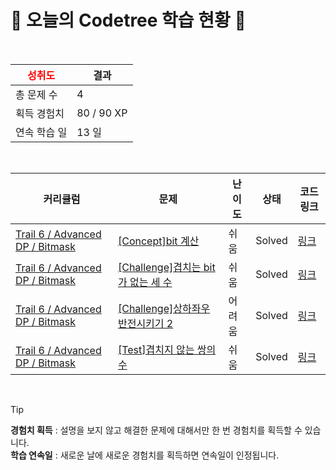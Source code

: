 # 🌲 오늘의 Codetree 학습 현황 🌲

<br />

| <span style="color:red;display:block;text-align:center;"> **성취도**</span> | 결과 |
|---|---|
| 총 문제 수 | 4 |
| 획득 경험치 | 80 / 90 XP |
| 연속 학습 일 | 13 일 |

<br />

|커리큘럼|문제|난이도|상태|코드 링크|
|---|---|---|---|---|
|[Trail 6 / Advanced DP / Bitmask](https://www.codetree.ai/trail-info/intermediate-high/)|[[Concept]bit 계산](https://www.codetree.ai/trails/complete/curated-cards/intro-bit-calculation/)|쉬움|Solved|[링크](https://github.com/SSAFYSHYSHY/codetree-TILs/blob/main/250301/bit%20%EA%B3%84%EC%82%B0/bit-calculation.cpp)|
|[Trail 6 / Advanced DP / Bitmask](https://www.codetree.ai/trail-info/intermediate-high/)|[[Challenge]겹치는 bit가 없는 세 수](https://www.codetree.ai/trails/complete/curated-cards/challenge-three-numbers-with-no-overlapping-bits/)|쉬움|Solved|[링크](https://github.com/SSAFYSHYSHY/codetree-TILs/blob/main/250301/%EA%B2%B9%EC%B9%98%EB%8A%94%20bit%EA%B0%80%20%EC%97%86%EB%8A%94%20%EC%84%B8%20%EC%88%98/three-numbers-with-no-overlapping-bits.cpp)|
|[Trail 6 / Advanced DP / Bitmask](https://www.codetree.ai/trail-info/intermediate-high/)|[[Challenge]상하좌우 반전시키기 2](https://www.codetree.ai/trails/complete/curated-cards/challenge-filp-up-down-left-right-2/)|어려움|Solved|[링크](https://github.com/SSAFYSHYSHY/codetree-TILs/blob/main/250301/%EC%83%81%ED%95%98%EC%A2%8C%EC%9A%B0%20%EB%B0%98%EC%A0%84%EC%8B%9C%ED%82%A4%EA%B8%B0%202/filp-up-down-left-right-2.cpp)|
|[Trail 6 / Advanced DP / Bitmask](https://www.codetree.ai/trail-info/intermediate-high/)|[[Test]겹치지 않는 쌍의 수](https://www.codetree.ai/trails/complete/curated-cards/test-number-of-non-overlapping-pairs/)|쉬움|Solved|[링크](https://github.com/SSAFYSHYSHY/codetree-TILs/blob/main/250301/%EA%B2%B9%EC%B9%98%EC%A7%80%20%EC%95%8A%EB%8A%94%20%EC%8C%8D%EC%9D%98%20%EC%88%98/number-of-non-overlapping-pairs.cpp)|


<br />

> [!TIP]
> **경험치 획득** : 설명을 보지 않고 해결한 문제에 대해서만 한 번 경험치를 획득할 수 있습니다.  
> **학습 연속일** : 새로운 날에 새로운 경험치를 획득하면 연속일이 인정됩니다.

